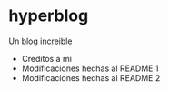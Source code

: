 # hyperblog
Un blog increible

* Creditos a mí
* Modificaciones hechas al README 1
* Modificaciones hechas al README 2
